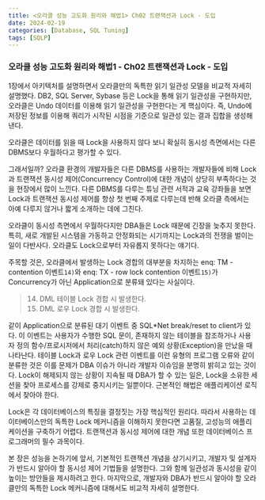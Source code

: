 ```yaml
---
title: <오라클 성능 고도화 원리와 해법1> Ch02 트랜잭션과 Lock - 도입
date: 2024-02-19
categories: [Database, SQL Tuning]
tags: [SQLP]
---
```


### 오라클 성능 고도화 원리와 해법1 - Ch02 트랜잭션과 Lock - 도입

1장에서 아키텍처를 설명하면서 오라클만의 독특한 읽기 일관성 모델을 비교적 자세히 설명했다. DB2, SQL Server, Sybase 등은 Lock을 통해 읽기 일관성을 구현하지만, 오라클은 Undo 데이터를 이용해 읽기 일관성을 구현한다는 게 핵심이다. 즉, Undo에 저장된 정보를 이용해 쿼리가 시작된 시점을 기준으로 일관성 있는 결과 집합을 생성해 낸다.

오라클은 데이터를 읽을 때 Lock을 사용하지 않다 보니 확실히 동시성 측면에서는 다른 DBMS보다 우월하다고 평가할 수 있다.

그래서일까? 오라클 환경의 개발자들은 다른 DBMS를 사용하는 개발자들에 비해 Lock과 트랜잭션 동시성 제어(Concurrency Control)에 대한 개념이 상당히 부족하다는 것을 현장에서 많이 느낀다. 다른 DBMS를 다루는 튜닝 관련 서적과 교육 강좌들을 보면 Lock과 트랜잭션 동시성 제어를 항상 첫 번째 주제로 다루는데 반해 오라클 측에서는 아예 다루지 않거나 짧게 소개하는 데에 그친다.

오라클이 동시성 측면에서 우월하다지만 DBA들은 Lock 때문에 긴장을 늦추지 못한다. 특히, 새로 개발된 시스템을 가동하고 안정화되는 시기까지는 Lock과의 전쟁을 벌이는 일이 다반사다. 오라클도 Lock으로부터 자유롭지 못하다는 얘기다.

주목할 것은, 오라클에서 발생하는 Lock 경합의 대부분을 차지하는 enq: TM - contention 이벤트`14)`와 enq: TX - row lock contention 이벤트`15)`가 Concurrency가 아닌 Application으로 분류돼 있다는 사실이다.

> 14. DML 테이블 Lock 경합 시 발생한다.
> 15. DML 로우 Lock 경합 시 발생한다.

같이 Application으로 분류된 대기 이벤트 중 SQL\*Net break/reset to client가 있다. 이 이벤트는 사용자가 수행한 SQL 문이, 존재하지 않는 테이블을 참조하거나 사용자 정의 함수/프로시저에서 처리(catch)하지 않은 예외 상황(Exception)을 만났을 때 나타난다. 테이블 Lock과 로우 Lock 관련 이벤트를 이런 유형의 프로그램 오류와 같이 분류한 것은 이를 문제가 DBA 이슈가 아니라 개발자 이슈임을 분명히 밝히고 있는 것이다. Lock이 해제되지 않는 상황이 지속될 때 DBA가 할 수 있는 일은, Lock을 소유한 세션을 찾아 프로세스를 강제로 중지시키는 일뿐이다. 근본적인 해법은 애플리케이션 로직에서 찾아야 한다.

Lock은 각 데이터베이스의 특징을 결정짓는 가장 핵심적인 원리다. 따라서 사용하는 데이터베이스만의 독특한 Lock 메커니즘을 이해하지 못한다면 고품질, 고성능의 애플리케이션을 구축하기 어렵다. 트랜잭션과 동시성 제어에 대한 개념 또한 데이터베이스 프로그래머의 필수 과목이다.

본 장은 성능을 논하기에 앞서, 기본적인 트랜잭션 개념을 상기시키고, 개발자 및 설계자가 반드시 알아야 할 동시성 제어 기법들을 설명한다. 그와 함께 일관성과 동시성을 같이 높이는 방안들을 제시하려고 한다. 마지막으로, 개발자와 DBA가 반드시 알아야 할 오라클만의 독특한 Lock 메커니즘에 대해서도 비교적 자세히 설명한다.
